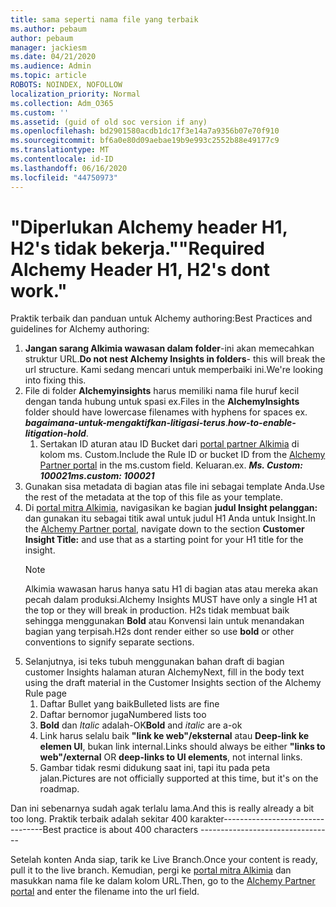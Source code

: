 ```yaml
---
title: sama seperti nama file yang terbaik
ms.author: pebaum
author: pebaum
manager: jackiesm
ms.date: 04/21/2020
ms.audience: Admin
ms.topic: article
ROBOTS: NOINDEX, NOFOLLOW
localization_priority: Normal
ms.collection: Adm_O365
ms.custom: ''
ms.assetid: (guid of old soc version if any)
ms.openlocfilehash: bd2901580acdb1dc17f3e14a7a9356b07e70f910
ms.sourcegitcommit: bf6a0e80d09aebae19b9e993c2552b88e49177c9
ms.translationtype: MT
ms.contentlocale: id-ID
ms.lasthandoff: 06/16/2020
ms.locfileid: "44750973"
---
```

# <a name="required-alchemy-header-h1-h2s-dont-work"></a><span data-ttu-id="af622-102">"Diperlukan Alchemy header H1, H2's tidak bekerja."</span><span class="sxs-lookup"><span data-stu-id="af622-102">"Required Alchemy Header H1, H2's dont work."</span></span>
<span data-ttu-id="af622-103">Praktik terbaik dan panduan untuk Alchemy authoring:</span><span class="sxs-lookup"><span data-stu-id="af622-103">Best Practices and guidelines for Alchemy authoring:</span></span>

1. <span data-ttu-id="af622-104">**Jangan sarang Alkimia wawasan dalam folder**-ini akan memecahkan struktur URL.</span><span class="sxs-lookup"><span data-stu-id="af622-104">**Do not nest Alchemy Insights in folders**- this will break the url structure.</span></span> <span data-ttu-id="af622-105">Kami sedang mencari untuk memperbaiki ini.</span><span class="sxs-lookup"><span data-stu-id="af622-105">We're looking into fixing this.</span></span>
1. <span data-ttu-id="af622-106">File di folder **Alchemyinsights** harus memiliki nama file huruf kecil dengan tanda hubung untuk spasi ex.</span><span class="sxs-lookup"><span data-stu-id="af622-106">Files in the **AlchemyInsights** folder should have lowercase filenames with hyphens for spaces ex.</span></span> <span data-ttu-id="af622-107">***bagaimana-untuk-mengaktifkan-litigasi-terus***.</span><span class="sxs-lookup"><span data-stu-id="af622-107">***how-to-enable-litigation-hold***.</span></span>
    1. <span data-ttu-id="af622-108">Sertakan ID aturan atau ID Bucket dari [portal partner Alkimia](https://alchemyportal.azurewebsites.net) di kolom ms. Custom.</span><span class="sxs-lookup"><span data-stu-id="af622-108">Include the Rule ID or bucket ID from the [Alchemy Partner portal](https://alchemyportal.azurewebsites.net) in the ms.custom field.</span></span> <span data-ttu-id="af622-109">Keluaran.</span><span class="sxs-lookup"><span data-stu-id="af622-109">ex.</span></span> <span data-ttu-id="af622-110">***Ms. Custom: 100021***</span><span class="sxs-lookup"><span data-stu-id="af622-110">***ms.custom: 100021***</span></span>
1. <span data-ttu-id="af622-111">Gunakan sisa metadata di bagian atas file ini sebagai template Anda.</span><span class="sxs-lookup"><span data-stu-id="af622-111">Use the rest of the metadata at the top of this file as your template.</span></span>
1. <span data-ttu-id="af622-112">Di [portal mitra Alkimia](https://alchemyportal.azurewebsites.net), navigasikan ke bagian **judul Insight pelanggan:** dan gunakan itu sebagai titik awal untuk judul H1 Anda untuk Insight.</span><span class="sxs-lookup"><span data-stu-id="af622-112">In the [Alchemy Partner portal](https://alchemyportal.azurewebsites.net), navigate down to the section **Customer Insight Title:** and use that as a starting point for your H1 title for the insight.</span></span> 
    > [!NOTE]
    > <span data-ttu-id="af622-113">Alkimia wawasan harus hanya satu H1 di bagian atas atau mereka akan pecah dalam produksi.</span><span class="sxs-lookup"><span data-stu-id="af622-113">Alchemy Insights MUST have only a single H1 at the top or they will break in production.</span></span> <span data-ttu-id="af622-114">H2s tidak membuat baik sehingga menggunakan **Bold** atau Konvensi lain untuk menandakan bagian yang terpisah.</span><span class="sxs-lookup"><span data-stu-id="af622-114">H2s dont render either so use **bold** or other conventions to signify separate sections.</span></span>
1. <span data-ttu-id="af622-115">Selanjutnya, isi teks tubuh menggunakan bahan draft di bagian customer Insights halaman aturan Alchemy</span><span class="sxs-lookup"><span data-stu-id="af622-115">Next, fill in the body text using the draft material in the Customer Insights section of the Alchemy Rule page</span></span>
    1. <span data-ttu-id="af622-116">Daftar Bullet yang baik</span><span class="sxs-lookup"><span data-stu-id="af622-116">Bulleted lists are fine</span></span>
    1. <span data-ttu-id="af622-117">Daftar bernomor juga</span><span class="sxs-lookup"><span data-stu-id="af622-117">Numbered lists too</span></span>
    1. <span data-ttu-id="af622-118">**Bold** dan *Italic* adalah-OK</span><span class="sxs-lookup"><span data-stu-id="af622-118">**Bold** and *italic* are a-ok</span></span>
    1. <span data-ttu-id="af622-119">Link harus selalu baik **"link ke web"/eksternal** atau **Deep-link ke elemen UI**, bukan link internal.</span><span class="sxs-lookup"><span data-stu-id="af622-119">Links should always be either **"links to web"/external** OR **deep-links to UI elements**, not internal links.</span></span>
    1. <span data-ttu-id="af622-120">Gambar tidak resmi didukung saat ini, tapi itu pada peta jalan.</span><span class="sxs-lookup"><span data-stu-id="af622-120">Pictures are not officially supported at this time, but it's on the roadmap.</span></span>

<span data-ttu-id="af622-121">Dan ini sebenarnya sudah agak terlalu lama.</span><span class="sxs-lookup"><span data-stu-id="af622-121">And this is really already a bit too long.</span></span> <span data-ttu-id="af622-122">Praktik terbaik adalah sekitar 400 karakter---------------------------------</span><span class="sxs-lookup"><span data-stu-id="af622-122">Best practice is about 400 characters ---------------------------------</span></span>

<span data-ttu-id="af622-123">Setelah konten Anda siap, tarik ke Live Branch.</span><span class="sxs-lookup"><span data-stu-id="af622-123">Once your content is ready, pull it to the live branch.</span></span> <span data-ttu-id="af622-124">Kemudian, pergi ke [portal mitra Alkimia](https://alchemyportal.azurewebsites.net) dan masukkan nama file ke dalam kolom URL.</span><span class="sxs-lookup"><span data-stu-id="af622-124">Then, go to the [Alchemy Partner portal](https://alchemyportal.azurewebsites.net) and enter the filename into the url field.</span></span> 